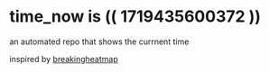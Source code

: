 # time_now is (( 1719435600372 ))

an automated repo that shows the currnent time

inspired by [breakingheatmap](https://github.com/breakingheatmap/breakingheatmap)